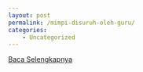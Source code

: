```yaml
---
layout: post
permalink: /mimpi-disuruh-oleh-guru/
categories:
    - Uncategorized
---
```


[Baca Selengkapnya](/01)
